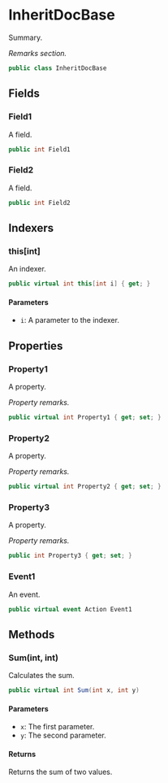 # InheritDocBase
Summary.

_Remarks section._

```cs
public class InheritDocBase
```

## Fields
### Field1
A field.

```cs
public int Field1
```

### Field2
A field.

```cs
public int Field2
```

## Indexers
### this[int]
An indexer.

```cs
public virtual int this[int i] { get; }
```

#### Parameters
- `i`: A parameter to the indexer.

## Properties
### Property1
A property.

_Property remarks._

```cs
public virtual int Property1 { get; set; }
```

### Property2
A property.

_Property remarks._

```cs
public virtual int Property2 { get; set; }
```

### Property3
A property.

_Property remarks._

```cs
public int Property3 { get; set; }
```

### Event1
An event.

```cs
public virtual event Action Event1
```

## Methods
### Sum(int, int)
Calculates the sum.

```cs
public virtual int Sum(int x, int y)
```

#### Parameters
- `x`: The first parameter.
- `y`: The second parameter.

#### Returns
Returns the sum of two values.

